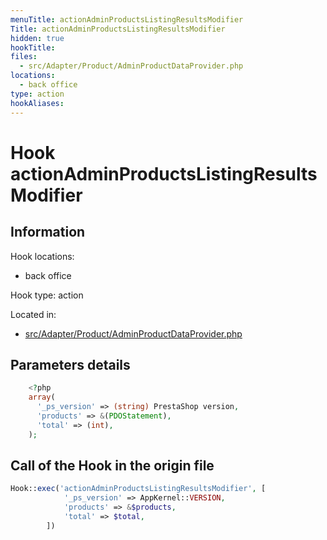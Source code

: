 ```yaml
---
menuTitle: actionAdminProductsListingResultsModifier
Title: actionAdminProductsListingResultsModifier
hidden: true
hookTitle: 
files:
  - src/Adapter/Product/AdminProductDataProvider.php
locations:
  - back office
type: action
hookAliases:
---
```


# Hook actionAdminProductsListingResultsModifier

## Information

Hook locations: 
  - back office

Hook type: action

Located in: 
  - [src/Adapter/Product/AdminProductDataProvider.php](https://github.com/PrestaShop/PrestaShop/blob/8.0.x/src/Adapter/Product/AdminProductDataProvider.php)

## Parameters details

```php
    <?php
    array(
      '_ps_version' => (string) PrestaShop version,
      'products' => &(PDOStatement),
      'total' => (int),
    );
```

## Call of the Hook in the origin file

```php
Hook::exec('actionAdminProductsListingResultsModifier', [
            '_ps_version' => AppKernel::VERSION,
            'products' => &$products,
            'total' => $total,
        ])
```